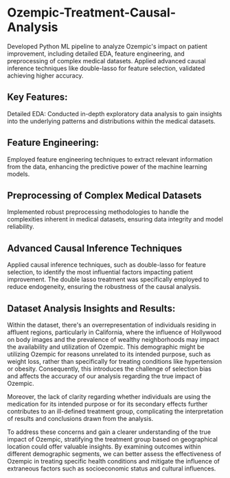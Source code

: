 # Ozempic-Treatment-Causal-Analysis
Developed Python ML pipeline to analyze Ozempic's impact on patient improvement, including detailed EDA, feature engineering, and preprocessing of complex medical datasets. Applied advanced causal inference techniques like double-lasso for feature selection, validated achieving higher accuracy. 


## Key Features:
Detailed EDA: Conducted in-depth exploratory data analysis to gain insights into the underlying patterns and distributions within the medical datasets.

## Feature Engineering: 
Employed feature engineering techniques to extract relevant information from the data, enhancing the predictive power of the machine learning models.

## Preprocessing of Complex Medical Datasets
Implemented robust preprocessing methodologies to handle the complexities inherent in medical datasets, ensuring data integrity and model reliability.

## Advanced Causal Inference Techniques
Applied causal inference techniques, such as double-lasso for feature selection, to identify the most influential factors impacting patient improvement. The double lasso treatment was specifically employed to reduce endogeneity, ensuring the robustness of the causal analysis.


## Dataset Analysis Insights and Results: 

Within the dataset, there's an overrepresentation of individuals residing in affluent regions, particularly in California, where the influence of Hollywood on body images and the prevalence of wealthy neighborhoods may impact the availability and utilization of Ozempic. This demographic might be utilizing Ozempic for reasons unrelated to its intended purpose, such as weight loss, rather than specifically for treating conditions like hypertension or obesity. Consequently, this introduces the challenge of selection bias and affects the accuracy of our analysis regarding the true impact of Ozempic.

Moreover, the lack of clarity regarding whether individuals are using the medication for its intended purpose or for its secondary effects further contributes to an ill-defined treatment group, complicating the interpretation of results and conclusions drawn from the analysis.

To address these concerns and gain a clearer understanding of the true impact of Ozempic, stratifying the treatment group based on geographical location could offer valuable insights. By examining outcomes within different demographic segments, we can better assess the effectiveness of Ozempic in treating specific health conditions and mitigate the influence of extraneous factors such as socioeconomic status and cultural influences.

